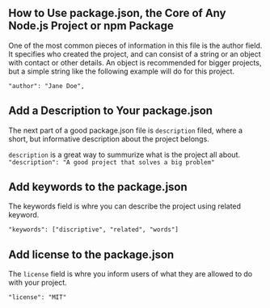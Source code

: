 ## How to Use package.json, the Core of Any Node.js Project or npm Package
One of the most common pieces of information in this file is the author field. It specifies who created the project, and can consist of a string or an object with contact or other details. An object is recommended for bigger projects, but a simple string like the following example will do for this project.

`"author": "Jane Doe",`

## Add a Description to Your package.json
The next part of a good package.json file is `description` filed, where a short, but informative description about the project belongs.

`description` is a great way to summurize what is the project all about.
`"description": "A good project that solves a big problem"`

## Add keywords to the package.json
The keywords field is whre you can describe the project using related keyword.
```
"keywords": ["discriptive", "related", "words"]
```

## Add license to the package.json
The `license` field is whre you inform users of what they are allowed to do with your project.
```
"license": "MIT"
```